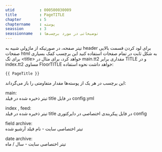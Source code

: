 ```yaml
---
utid           : 000500030009
title          : PageTITLE
chapter        : 5
chaptername    : پوسته
seassion       : 3
seassionname   : توضیحاتی در مورد برچسب‌ها
---
```



<p>تیتر صفحه، در صورتیکه از ماژولی شبیه به header برای لود کردن قسمت بالایی صفحات html به شکل ثابت در تمام صفحات استفاده کنید این برچسب کمک بسیاری برای تگ &lt;title&gt; خواهد کرد، برای مثال در main.tt2 مقداری برابر TITLE و در index.tt2 مساوی FloorTITLE خواهد داشت
نحوه‌ استفاده:</p>

<pre><code>{{ PageTitle }}
</code></pre>

<p>این برچسب در هر یک از پوسته‌ها مقدار متفاومتی را باز می‌گرداند:</p>

<p>main: <br />
تیتر ذخیره شده در فیلد title در فایل config.yml</p>

<p>index , feed: <br />
تیتر ذخیره شده در فیلد title در فایل پیکربندی اختصاصی در دایرکتوری config</p>

<p>field archive: <br />
تیتر اختصاصی سایت - نام فیلد آرشیو شده</p>

<p>date archive: <br />
تیتر اختصاصی سایت - سال / ماه</p>


